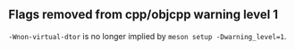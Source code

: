 ## Flags removed from cpp/objcpp warning level 1

`-Wnon-virtual-dtor` is no longer implied by `meson setup -Dwarning_level=1`.
